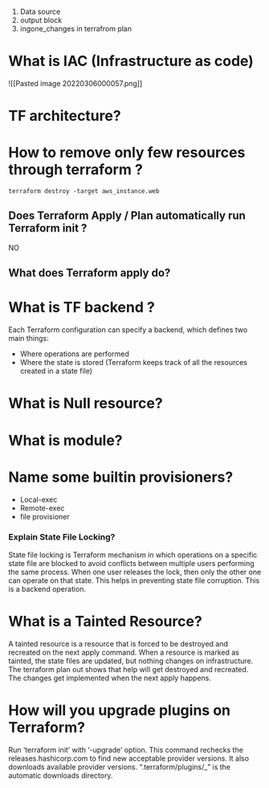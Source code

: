 1. Data source
2. output block
3. ingone_changes in terrafrom plan
# What is IAC (Infrastructure as code)

![[Pasted image 20220306000057.png]]
# TF architecture?
# How to remove only few resources through terraform ?
`terraform destroy -target aws_instance.web`

## Does Terraform Apply / Plan automatically run Terraform init ?
NO

## What does Terraform apply do?

# What is TF backend ?
Each Terraform configuration can specify a backend, which defines two main things:
-   Where operations are performed 
-   Where the state is stored (Terraform keeps track of all the resources created in a state file)

# What is Null resource?
# What is module?
# Name some builtin provisioners?
- Local-exec
- Remote-exec
- file provisioner

### Explain State File Locking?
State file locking is Terraform mechanism in which operations on a specific state file are blocked to avoid conflicts between multiple users performing the same process. When one user releases the lock, then only the other one can operate on that state. This helps in preventing state file corruption. This is a backend operation.

# What is a Tainted Resource?
A tainted resource is a resource that is forced to be destroyed and recreated on the next apply command. When a resource is marked as tainted, the state files are updated, but nothing changes on infrastructure. The terraform plan out shows that help will get destroyed and recreated. The changes get implemented when the next apply happens.

# How will you upgrade plugins on Terraform?
Run ‘terraform init’ with ‘-upgrade’ option. This command rechecks the releases.hashicorp.com to find new acceptable provider versions. It also downloads available provider versions. “.terraform/plugins/<OS>_<ARCH>” is the automatic downloads directory.